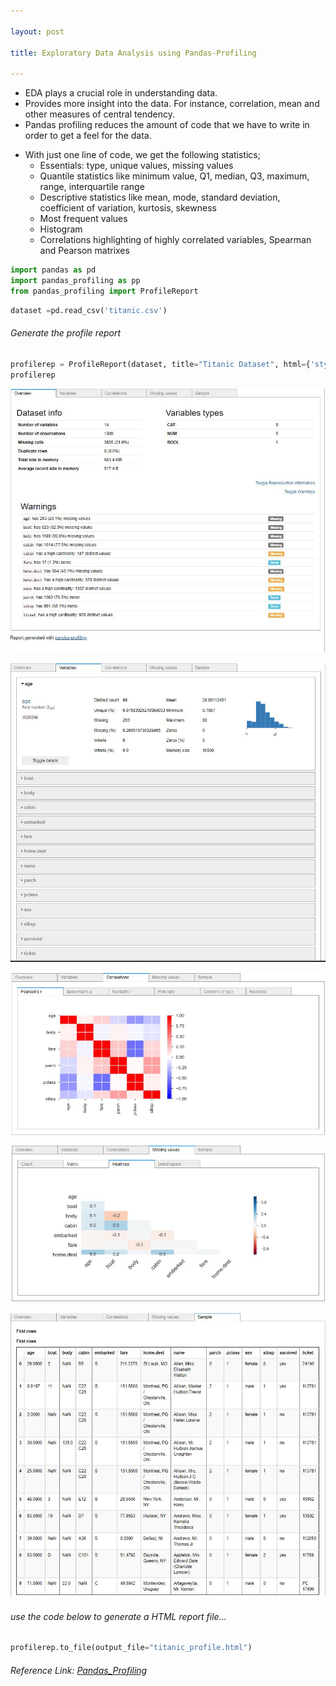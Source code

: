 ```yaml
---

layout: post

title: Exploratory Data Analysis using Pandas-Profiling

---
```


* EDA plays a crucial role in understanding data.
* Provides more insight into the data. For instance, correlation, mean and other measures of central tendency.
* Pandas profiling reduces the amount of code that we have to write in order to get a feel for the data.
 - With just one line of code, we get the following statistics;
      * Essentials: type, unique values, missing values
      * Quantile statistics like minimum value, Q1, median, Q3, maximum, range, interquartile range
      * Descriptive statistics like mean, mode, standard deviation, coefficient of variation, kurtosis, skewness
      * Most frequent values
      * Histogram
      * Correlations highlighting of highly correlated variables, Spearman and Pearson matrixes      


```python
import pandas as pd
import pandas_profiling as pp
from pandas_profiling import ProfileReport
```


```python
dataset =pd.read_csv('titanic.csv')
```

###### Generate the profile report 

```python
profilerep = ProfileReport(dataset, title="Titanic Dataset", html={'style': {'full_width': True}})
profilerep
```

![image](/assets/images/overview.JPG)

![image](/assets/images/features.JPG)

![image](/assets/images/correlation.JPG)

![image](/assets/images/missing.JPG)

![image](/assets/images/sample.JPG)



###### use the code below to generate a HTML report file...


```python
profilerep.to_file(output_file="titanic_profile.html")
```

###### Reference Link: [Pandas_Profiling](https://pypi.org/project/pandas-profiling/)


```python

```

